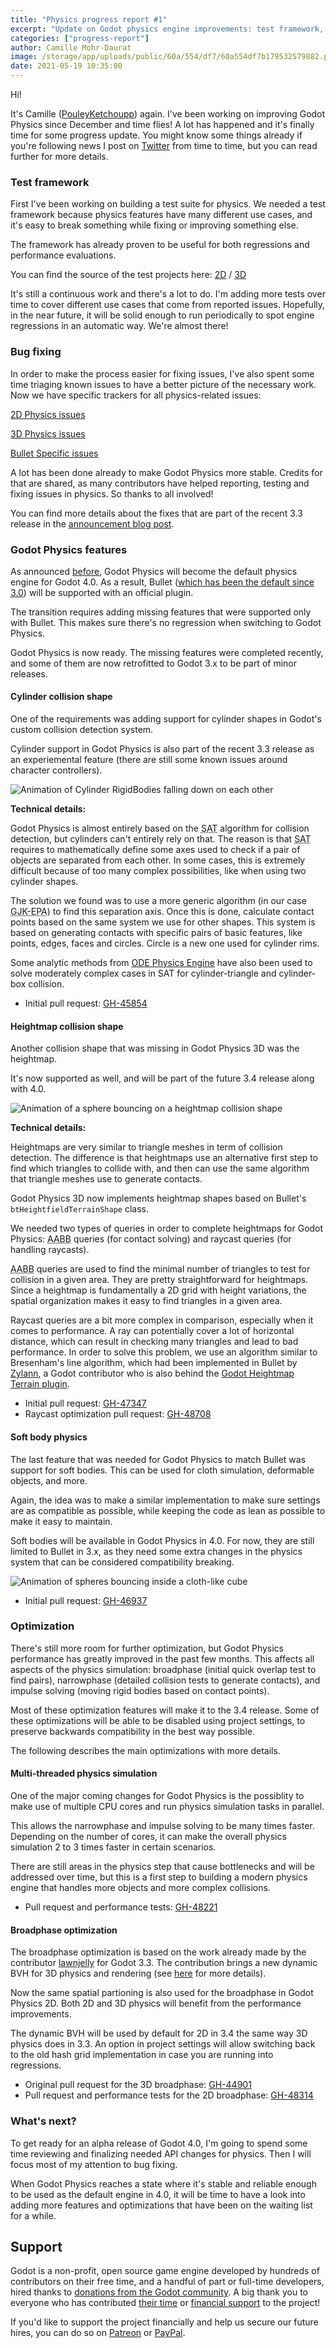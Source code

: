 ```yaml
---
title: "Physics progress report #1"
excerpt: "Update on Godot physics engine improvements: test framework, bug fixing, new features and optimizations."
categories: ["progress-report"]
author: Camille Mohr-Daurat
image: /storage/app/uploads/public/60a/554/df7/60a554df7b179532579882.png
date: 2021-05-19 10:35:00
---
```


Hi!

It's Camille ([PouleyKetchoupp](https://github.com/pouleyKetchoupp)) again. I've been working on improving Godot Physics since December and time flies! A lot has happened and it's finally time for some progress update. You might know some things already if you're following news I post on [Twitter](https://twitter.com/PouleyKetchoup) from time to time, but you can read further for more details.

### Test framework

First I've been working on building a test suite for physics. We needed a test framework because physics features have many different use cases, and it's easy to break something while fixing or improving something else.

The framework has already proven to be useful for both regressions and performance evaluations.

You can find the source of the test projects here: [2D](https://github.com/godotengine/godot-demo-projects/tree/master/2d/physics_tests) / [3D](https://github.com/godotengine/godot-demo-projects/tree/master/3d/physics_tests)

It's still a continuous work and there's a lot to do. I'm adding more tests over time to cover different use cases that come from reported issues. Hopefully, in the near future, it will be solid enough to run periodically to spot engine regressions in an automatic way. We're almost there!

### Bug fixing

In order to make the process easier for fixing issues, I've also spent some time triaging known issues to have a better picture of the necessary work. Now we have specific trackers for all physics-related issues:

[2D Physics issues](https://github.com/godotengine/godot/issues/45334)

[3D Physics issues](https://github.com/godotengine/godot/issues/45333)

[Bullet Specific issues](https://github.com/godotengine/godot/issues/45022)

A lot has been done already to make Godot Physics more stable. Credits for that are shared, as many contributors have helped reporting, testing and fixing issues in physics. So thanks to all involved!

You can find more details about the fixes that are part of the recent 3.3 release in the [announcement blog post](https://godotengine.org/article/godot-3-3-has-arrived#physics).

### Godot Physics features

As announced [before](https://godotengine.org/article/camille-mohr-daurat-hired-work-physics), Godot Physics will become the default physics engine for Godot 4.0. As a result, Bullet ([which has been the default since 3.0](https://godotengine.org/article/godot-30-switches-bullet-3-physics)) will be supported with an official plugin.

The transition requires adding missing features that were supported only with Bullet. This makes sure there's no regression when switching to Godot Physics.

Godot Physics is now ready. The missing features were completed recently, and some of them are now retrofitted to Godot 3.x to be part of minor releases.

#### Cylinder collision shape

One of the requirements was adding support for cylinder shapes in Godot's custom collision detection system.

Cylinder support in Godot Physics is also part of the recent 3.3 release as an experiemental feature (there are still some known issues around character controllers).

![Animation of Cylinder RigidBodies falling down on each other](/storage/app/media/godot-cylinders.gif)
<abbr title=""></abbr>

**Technical details:**

Godot Physics is almost entirely based on the <abbr title="Separating Axis Theorem">SAT</abbr> algorithm for collision detection, but cylinders can't entirely rely on that. The reason is that <abbr title="Separating Axis Theorem">SAT</abbr> requires to mathematically define some axes used to check if a pair of objects are separated from each other. In some cases, this is extremely difficult because of too many complex possibilities, like when using two cylinder shapes.

The solution we found was to use a more generic algorithm (in our case <abbr title="Gilbert-Johnson-Keerthi-Expanding Polytope Algorithm">GJK-EPA</abbr>) to find this separation axis. Once this is done, calculate contact points based on the same system we use for other shapes. This system is based on generating contacts with specific pairs of basic features, like points, edges, faces and circles. Circle is a new one used for cylinder rims.

Some analytic methods from [ODE Physics Engine](https://www.ode.org/) have also been used to solve moderately complex cases in SAT for cylinder-triangle and cylinder-box collision.

- Initial pull request: [GH-45854](https://github.com/godotengine/godot/pull/45854)

#### Heightmap collision shape

Another collision shape that was missing in Godot Physics 3D was the heightmap.

It's now supported as well, and will be part of the future 3.4 release along with 4.0.

![Animation of a sphere bouncing on a heightmap collision shape](/storage/app/media/godot-heightmap.gif)
<abbr title=""></abbr>

**Technical details:**

Heightmaps are very similar to triangle meshes in term of collision detection. The difference is that heightmaps use an alternative first step to find which triangles to collide with, and then can use the same algorithm that triangle meshes use to generate contacts.

Godot Physics 3D now implements heightmap shapes based on Bullet's `btHeightfieldTerrainShape` class.

We needed two types of queries in order to complete heightmaps for Godot Physics: <abbr title="Axis-Aligned Bounding Box">AABB</abbr> queries (for contact solving) and raycast queries (for handling raycasts).

<abbr title="Axis-Aligned Bounding Box">AABB</abbr> queries are used to find the minimal number of triangles to test for collision in a given area. They are pretty straightforward for heightmaps. Since a heightmap is fundamentally a 2D grid with height variations, the spatial organization makes it easy to find triangles in a given area.

Raycast queries are a bit more complex in comparison, especially when it comes to performance. A ray can potentially cover a lot of horizontal distance, which can result in checking many triangles and lead to bad performance. In order to solve this problem, we use an algorithm similar to Bresenham's line algorithm, which had been implemented in Bullet by [Zylann](https://github.com/Zylann), a Godot contributor who is also behind the [Godot Heightmap Terrain plugin](https://github.com/Zylann/godot_heightmap_plugin).

- Initial pull request: [GH-47347](https://github.com/godotengine/godot/pull/47347)
- Raycast optimization pull request: [GH-48708](https://github.com/godotengine/godot/pull/48708)

#### Soft body physics

The last feature that was needed for Godot Physics to match Bullet was support for soft bodies. This can be used for cloth simulation, deformable objects, and more.

Again, the idea was to make a similar implementation to make sure settings are as compatible as possible, while keeping the code as lean as possible to make it easy to maintain.

Soft bodies will be available in Godot Physics in 4.0. For now, they are still limited to Bullet in 3.x, as they need some extra changes in the physics system that can be considered compatibility breaking.

![Animation of spheres bouncing inside a cloth-like cube](/storage/app/media/godot-soft-bodies-small.gif)
<abbr title=""></abbr>

- Initial pull request: [GH-46937](https://github.com/godotengine/godot/pull/46937)

### Optimization

There's still more room for further optimization, but Godot Physics performance has greatly improved in the past few months. This affects all aspects of the physics simulation: broadphase (initial quick overlap test to find pairs), narrowphase (detailed collision tests to generate contacts), and impulse solving (moving rigid bodies based on contact points).

Most of these optimization features will make it to the 3.4 release. Some of these optimizations will be able to be disabled using project settings, to preserve backwards compatibility in the best way possible.

The following describes the main optimizations with more details.

#### Multi-threaded physics simulation

One of the major coming changes for Godot Physics is the possiblity to make use of multiple CPU cores and run physics simulation tasks in parallel.

This allows the narrowphase and impulse solving to be many times faster. Depending on the number of cores, it can make the overall physics simulation 2 to 3 times faster in certain scenarios.

There are still areas in the physics step that cause bottlenecks and will be addressed over time, but this is a first step to building a modern physics engine that handles more objects and more complex collisions.

- Pull request and performance tests: [GH-48221](https://github.com/godotengine/godot/pull/48221)

#### Broadphase optimization

The broadphase optimization is based on the work already made by the contributor [lawnjelly](https://github.com/lawnjelly) for Godot 3.3. The contribution brings a new dynamic BVH for 3D physics and rendering (see [here](https://godotengine.org/article/godot-3-3-has-arrived#dynamic-bvh) for more details).

Now the same spatial partioning is also used for the broadphase in Godot Physics 2D. Both 2D and 3D physics will benefit from the performance improvements.

The dynamic BVH will be used by default for 2D in 3.4 the same way 3D physics does in 3.3. An option in project settings will allow switching back to the old hash grid implementation in case you are running into regressions.

- Original pull request for the 3D broadphase: [GH-44901](https://github.com/godotengine/godot/pull/44901)
- Pull request and performance tests for the 2D broadphase: [GH-48314](https://github.com/godotengine/godot/pull/48314)

### What's next?

To get ready for an alpha release of Godot 4.0, I'm going to spend some time reviewing and finalizing needed API changes for physics. Then I will focus most of my attention to bug fixing.

When Godot Physics reaches a state where it's stable and reliable enough to be used as the default engine in 4.0, it will be time to have a look into adding more features and optimizations that have been on the waiting list for a while.

## Support

Godot is a non-profit, open source game engine developed by hundreds of contributors on their free time, and a handful of part or full-time developers, hired thanks to [donations from the Godot community](/donate). A big thank you to everyone who has contributed [their time](https://github.com/godotengine/godot/blob/master/AUTHORS.md) or [financial support](https://github.com/godotengine/godot/blob/master/DONORS.md) to the project!

If you'd like to support the project financially and help us secure our future hires, you can do so on [Patreon](https://www.patreon.com/godotengine) or [PayPal](/donate).